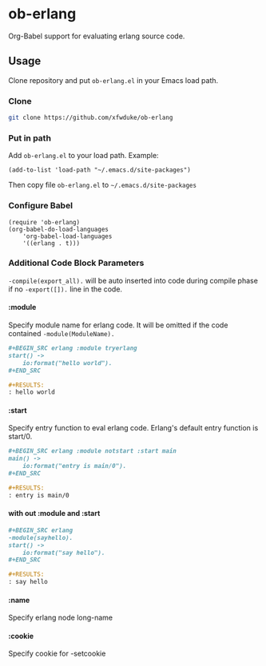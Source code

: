 # ob-erlang
Org-Babel support for evaluating erlang source code.

## Usage
Clone repository and put `ob-erlang.el` in your Emacs load path.

### Clone

```bash
git clone https://github.com/xfwduke/ob-erlang
```

### Put in path
Add `ob-erlang.el` to your load path. Example:

```elisp
(add-to-list 'load-path "~/.emacs.d/site-packages")
```
Then copy file `ob-erlang.el` to `~/.emacs.d/site-packages`

### Configure Babel

```elisp
(require 'ob-erlang)
(org-babel-do-load-languages
    'org-babel-load-languages
    '((erlang . t)))
```

### Additional Code Block Parameters

`-compile(export_all).` will be auto inserted into code during compile phase if no `-export([]).` line in the code.

#### :module

Specify module name for erlang code.
It will be omitted if the code contained `-module(ModuleName).`

```org
#+BEGIN_SRC erlang :module tryerlang
start() ->
	io:format("hello world").
#+END_SRC

#+RESULTS:
: hello world
```

#### :start

Specify entry function to eval erlang code.
Erlang's default entry function is start/0.

```org
#+BEGIN_SRC erlang :module notstart :start main
main() ->
	io:format("entry is main/0").
#+END_SRC

#+RESULTS:
: entry is main/0
```

#### with out :module and :start

```org
#+BEGIN_SRC erlang
-module(sayhello).
start() ->
	io:format("say hello").
#+END_SRC

#+RESULTS:
: say hello
```

#### :name

Specify erlang node long-name

#### :cookie

Specify cookie for -setcookie
